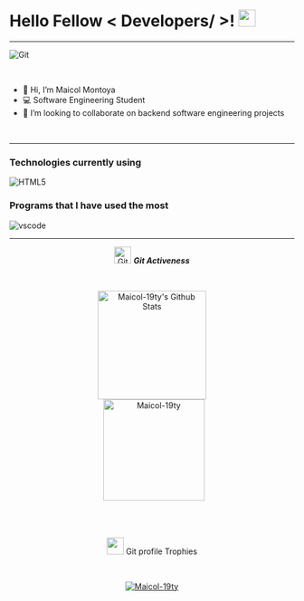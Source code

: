 <h1> Hello Fellow < Developers/ >! <img src = "https://raw.githubusercontent.com/MartinHeinz/MartinHeinz/master/wave.gif" width = 30px> </h1>
<p align='center'>
</p>

---

<p aling='center'>
	<img src="https://giphy.com/embed/w5FYGMasjI7pgq0cV6" alt="Git">
</p>	
		
<br>	
	 
- 👋 Hi, I’m Maicol Montoya
- 💻 Software Engineering Student
- 👯 I’m looking to collaborate on backend software engineering projects   

<br>	

---

### Technologies currently using

<div>
	
  <img  alt="HTML5" src="https://skillicons.dev/icons?i=java,js,html,css,nodejs,mongodb,git,gitlab,github"/>

### Programs that I have used the most

<div>
  <img  alt="vscode" src="https://skillicons.dev/icons?i=idea,vscode,"/> 
</div>

---


<p align="center">
 <img src="https://media.giphy.com/media/W5eoZHPpUx9sapR0eu/giphy.gif" width="30" alt="Git"/>&nbsp;<i><b>Git Activeness</b></i>
</p>
  
<br/>
  <p align="center">
    <a href="https://github.com/anuraghazra/github-readme-stats"><img alt="Maicol-19ty's Github Stats" src="https://github-readme-stats.vercel.app/api?username=Maicol-19ty&show_icons=true&count_private=true&theme=algolia" height="192px"/></a>
<br/>
  &nbsp;
	<img src="https://github-readme-stats.vercel.app/api/top-langs?username=Maicol-19ty&show_icons=true&locale=en&layout=compact&theme=algolia" alt="Maicol-19ty" height="179px"/>
  <br/>
  </p>  


<br><br>

<p align="center">
 <img src="https://media.giphy.com/media/QaMcXSekUWx7aogAUr/giphy.gif" width="30" />&nbsp;Git profile Trophies
</p>
<br>

<p align="center">
 <a href="https://github.com/ryo-ma/github-profile-trophy">
  <img src="https://github-profile-trophy.vercel.app/?username=Maicol-19ty&layout=compact&theme=algolia" alt="Maicol-19ty" />
 </a>
</p>
